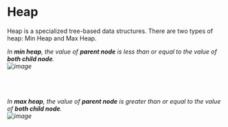 # Heap 

Heap is a specialized tree-based data structures. There are two types of heap: Min Heap and Max Heap.

<i>In <b>min heap</b>, the value of <b>parent node</b> is less than or equal to the value of <b>both child node</b>.<br>
![image](https://user-images.githubusercontent.com/74874696/154785083-a4cef7e2-b879-4217-b8dd-30c4b5edb587.png)
  
  <br><br><br>
<i>In <b>max heap</b>, the value of <b>parent node</b> is greater than or equal to the value of <b>both child node</b>.<br>
![image](https://user-images.githubusercontent.com/74874696/154785104-17e27724-011d-4c08-8d91-f70c207c33b0.png)


